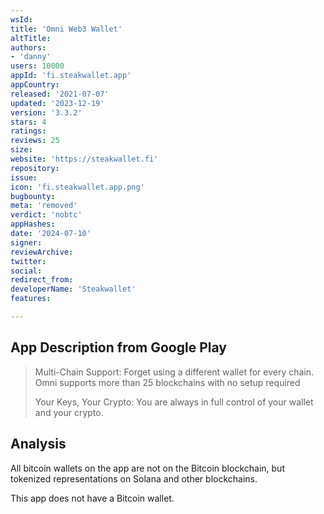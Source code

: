 ```yaml
---
wsId: 
title: 'Omni Web3 Wallet'
altTitle: 
authors:
- 'danny'
users: 10000
appId: 'fi.steakwallet.app'
appCountry: 
released: '2021-07-07'
updated: '2023-12-19'
version: '3.3.2'
stars: 4
ratings: 
reviews: 25
size: 
website: 'https://steakwallet.fi'
repository: 
issue: 
icon: 'fi.steakwallet.app.png'
bugbounty: 
meta: 'removed'
verdict: 'nobtc'
appHashes: 
date: '2024-07-10'
signer: 
reviewArchive: 
twitter: 
social: 
redirect_from: 
developerName: 'Steakwallet'
features: 

---
```


## App Description from Google Play 

> Multi-Chain Support: Forget using a different wallet for every chain. Omni supports more than 25 blockchains with no setup required
> 
> Your Keys, Your Crypto: You are always in full control of your wallet and your crypto.

## Analysis 

All bitcoin wallets on the app are not on the Bitcoin blockchain, but tokenized representations on Solana and other blockchains. 

This app does not have a Bitcoin wallet. 
